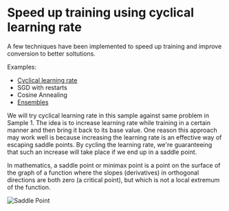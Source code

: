 # Speed up training using cyclical learning rate


A few techniques have been implemented to speed up training and improve conversion to better soltutions.

Examples:

* [Cyclical learning rate](https://github.com/bckenstler/CLR)
* SGD with restarts
* Cosine Annealing
* [Ensembles](https://arxiv.org/abs/1704.00109)


We will try cyclical learning rate in this sample against same problem in Sample 1. The idea is to increase learning rate while training in a certain manner and then bring it back to its base value. One reason this approach may work well is because increasing the learning rate is an effective way of escaping saddle points. By cycling the learning rate, we're guaranteeing that such an increase will take place if we end up in a saddle point.

In mathematics, a saddle point or minimax point is a point on the surface of the graph of a function where the slopes (derivatives) in orthogonal directions are both zero (a critical point), but which is not a local extremum of the function.

![Saddle Point](https://upload.wikimedia.org/wikipedia/commons/thumb/1/1e/Saddle_point.svg/600px-Saddle_point.svg.png)



